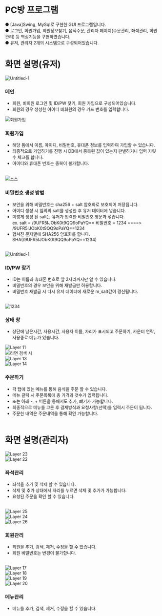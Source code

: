 # PC방 프로그램
● [Java]Swing, MySql로 구현한 GUI 프로그램입니다.<br>
● 로그인, 회원가입, 회원정보찾기, 음식주문, 관리자 페이지(주문관리, 좌석관리, 회원관리) 등 핵심기능을 구현하였습니다.<br>
● 유저, 관리자 2개의 시스템으로 구성되어있습니다.<br>
# 화면 설명(유저) #
![Untitled-1](https://user-images.githubusercontent.com/118651919/218269352-ade93e89-72b7-4678-93ef-325c4641f339.png)
### 메인 <br>
- 회원, 비회원 로그인 및 ID/PW 찾기, 회원 가입으로 구성되어있습니다.
- 회원의 경우 생성한 아이디 비회원의 경우 카드 번호를 입력합니다.

![회원가입](https://user-images.githubusercontent.com/118651919/218270129-31dfc722-3742-4bc7-a309-b941a321bb0c.png)
### 회원가입 <br>
- 해당 폼에서 이름, 아이디, 비밀번호, 휴대폰 정보를 입력하여 가입할 수 있습니다.
- 최종적으로 가입하기를 진행 시 DB에서 중복된 값이 있는지 판별하거나 입력 자릿 수 체크를 합니다. 
- 아이디와 휴대폰 번호는 중복이 불가합니다.<br><br>

![소스](https://user-images.githubusercontent.com/118651919/219654784-d29b4768-c3fd-41ff-8834-3c017321426d.png)
### 비밀번호 생성 방법 <br>
- 보안을 위해 비밀번호는 sha256 + salt 암호화로 보호되어 저장됩니다.
- 아이디 생성 시 임의의 salt를 생성한 후 유저 데이터에 넣습니다. 
- 이렇게 생성 된 salt는 유저가 입력한 비밀번호 평문과 섞습니다.<br>
ex. salt = /9UFR5IJObK0t9QQ9oPaYQ== 비밀번호 = 1234 ====> /9UFR5IJObK0t9QQ9oPaYQ==1234<br>
- 합쳐진 문자열에 SHA256 암호화를 합니다. SHA(/9UFR5IJObK0t9QQ9oPaYQ==1234)<br><br>

![Untitled-1](https://user-images.githubusercontent.com/118651919/219654308-d8495061-ad80-4b9c-b56d-e4bf1900a6ca.png)
### ID/PW 찾기 <br>
- ID는 이름과 휴대폰 번호로 앞 2자리까지만 알 수 있습니다.
- 비밀번호의 경우 보안을 위해 재발급만 허용합니다.
- 비밀번호 재발급 시 다시 유저 데이터에 새로운 m_salt값이 갱신됩니다.<br><br>

![1234](https://user-images.githubusercontent.com/118651919/219657915-4ccee8bf-e6cc-4afb-8888-42b952c53a87.png)
### 상태 창 <br>
- 상단에 남은시간, 사용시간, 사용자 이름, 자리가 표시되고 주문하기, 카운터 연락, 사용종료 메뉴가 있습니다.

![Layer 11](https://user-images.githubusercontent.com/118651919/219660475-6bfb60f8-7dbd-4ee3-8332-d4576e3565d9.png)<br>
![라면 검색 시](https://user-images.githubusercontent.com/118651919/219660722-3d40559c-c08c-4887-b220-b497371ee691.png)<br>
![Layer 13](https://user-images.githubusercontent.com/118651919/219660737-f137d581-f994-499a-9cf9-02889fa8afbd.png)<br>
![Layer 14](https://user-images.githubusercontent.com/118651919/219660744-878131e7-ef72-4f40-9b33-9ce89d4ce372.png)<br>

### 주문하기 <br>
- 각 탭에 있는 메뉴를 통해 음식을 주문 할 수 있습니다.
- 메뉴 클릭 시 주문목록에 총 가격과 갯수가 입력됩니다.
- 또는 아래 -, + 버튼을 통해서도 추가, 뺴기가 가능합니다.
- 최종적으로 메뉴를 고른 후 결제방식과 요청사항(선택)를 입력시 주문이 됩니다.
- 주문한 내역은 주문내역을 통해 확인 가능합니다.<br><br>

# 화면 설명(관리자) #
![Layer 23](https://user-images.githubusercontent.com/118651919/219673617-c8bc304e-992d-4c26-b6ca-3f3678aa4fff.png)<br>
![Layer 22](https://user-images.githubusercontent.com/118651919/219674952-0a8295b7-18b0-4ad8-8e7d-7049a1895aef.png)

### 좌석관리 <br>
- 좌석을 추가 및 삭제 할 수 있습니다.
- 삭제 및 추가 상태에서 자리를 누르면 삭제 및 추가가 가능합니다.
- 요청된 주문을 확인 할 수 있습니다.<br><br>

![Layer 25](https://user-images.githubusercontent.com/118651919/219674462-dddcef45-3024-4a6f-8ab4-4625e4913724.png)<br>
![Layer 24](https://user-images.githubusercontent.com/118651919/219674524-3ac1ce4d-9c8f-4b7d-a024-6e2ba23bce49.png)<br>
![Layer 26](https://user-images.githubusercontent.com/118651919/219674531-193b017b-1bbd-4bb7-a66e-d36870264c62.png)

### 회원관리 <br>
- 회원을 추가, 검색, 제거, 수정을 할 수 있습니다.
- 회원 비밀번호는 변경이 불가합니다.<br><br>

![Layer 17](https://user-images.githubusercontent.com/118651919/219674805-1f045ba1-0e4c-4173-a78a-e4cb136cd472.png)<br>
![Layer 18](https://user-images.githubusercontent.com/118651919/219674815-423ccb5f-87b0-4c95-baca-5be2388e1ad1.png)<br>
![Layer 19](https://user-images.githubusercontent.com/118651919/219674821-a2908f92-0813-4271-8bb3-a115d4ff4d1d.png)<br>
![Layer 20](https://user-images.githubusercontent.com/118651919/219674825-31e7dc37-f21e-41d3-9487-0b386bdd2058.png)

### 메뉴관리 <br>
- 메뉴를 추가, 검색, 제거, 수정을 할 수 있습니다.
 
